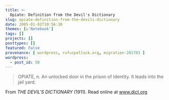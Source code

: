 ```yaml
---
title: >-
  Opiate: Definition from the Devil's Dictionary
slug: opiate-definition-from-the-devils-dictionary
date: 2005-01-01T10:56:30
themes: [u'Notebook']
tags: []
projects: []
posttypes: []
featured: False
provenance: [ wordpress, rufuspollock.org, migration-201703 ]
wordpress:
  - post_id: 50
---
```


<blockquote>
<p>OPIATE, n.  An unlocked door in the prison of Identity.  It leads into the jail yard.</p>
</blockquote>

<p>
From <em>THE DEVIL'S DICTIONARY</em> (1911). Read online at <a href="http://www.dict.org">www.dict.org</a>
</p>


